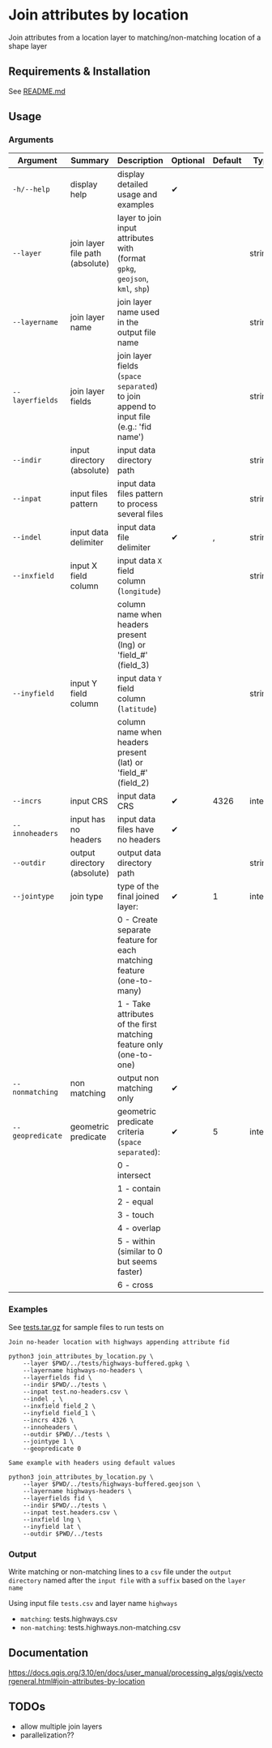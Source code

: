 # Join attributes by location

Join attributes from a location layer to matching/non-matching location of a shape layer

## Requirements & Installation

See [README.md](../README.md)

## Usage

### Arguments

|Argument|Summary|Description|Optional|Default|Type|
|-|-|-|-|-|-|
|`-h/--help`|display help|display detailed usage and examples|✔|||
|`--layer`|join layer file path (absolute)|layer to join input attributes with (format `gpkg`, `geojson`, `kml`, `shp`)|||string|
|`--layername`|join layer name|join layer name used in the output file name|||string|
|`--layerfields`|join layer fields|join layer fields (`space separated`) to join append to input file (e.g.: 'fid name')|||string|
|`--indir`|input directory (absolute)|input data directory path|||string|
|`--inpat`|input files pattern|input data files pattern to process several files|||string|
|`--indel`|input data delimiter|input data file delimiter|✔|,|string|
|`--inxfield`|input X field column|input data `X` field column (`longitude`)|||string|
|||column name when headers present (lng) or 'field_#' (field_3)||||
|`--inyfield`|input Y field column|input data `Y` field column (`latitude`)|||string|
|||column name when headers present (lat) or 'field_#' (field_2)||||
|`--incrs`|input CRS|input data CRS|✔|4326|integer|
|`--innoheaders`|input has no headers|input data files have no headers|✔|||
|`--outdir`|output directory (absolute)|output data directory path|||string|
|`--jointype`|join type|type of the final joined layer:|✔|1|integer|
|||0 - Create separate feature for each matching feature (one-to-many)||||
|||1 - Take attributes of the first matching feature only (one-to-one)||||
|`--nonmatching`|non matching|output non matching only|✔|||
|`--geopredicate`|geometric predicate|geometric predicate criteria (`space separated`):|✔|5|integer|
|||0 - intersect||||
|||1 - contain||||
|||2 - equal||||
|||3 - touch||||
|||4 - overlap||||
|||5 - within (similar to 0 but seems faster)||||
|||6 - cross|||

### Examples

See [tests.tar.gz](../tests/tests.tar.gz) for sample files to run tests on

`Join no-header location with highways appending attribute fid`
```
python3 join_attributes_by_location.py \
    --layer $PWD/../tests/highways-buffered.gpkg \
    --layername highways-no-headers \
    --layerfields fid \
    --indir $PWD/../tests \
    --inpat test.no-headers.csv \
    --indel , \
    --inxfield field_2 \
    --inyfield field_1 \
    --incrs 4326 \
    --innoheaders \
    --outdir $PWD/../tests \
    --jointype 1 \
    --geopredicate 0
```

`Same example with headers using default values`
```
python3 join_attributes_by_location.py \
    --layer $PWD/../tests/highways-buffered.geojson \
    --layername highways-headers \
    --layerfields fid \
    --indir $PWD/../tests \
    --inpat test.headers.csv \
    --inxfield lng \
    --inyfield lat \
    --outdir $PWD/../tests
```

### Output

Write matching or non-matching lines to a `csv` file under the `output directory` named after the `input file` with a `suffix` based on the `layer name`

Using input file `tests.csv` and layer name `highways`
- `matching`: tests.highways.csv
- `non-matching`: tests.highways.non-matching.csv

## Documentation

https://docs.qgis.org/3.10/en/docs/user_manual/processing_algs/qgis/vectorgeneral.html#join-attributes-by-location

## TODOs

- allow multiple join layers
- parallelization??

